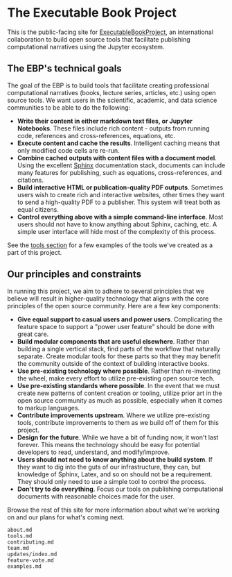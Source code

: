 # The Executable Book Project

This is the public-facing site for
[ExecutableBookProject](https://github.com/executablebooks), an international
collaboration to build open source tools that facilitate publishing
computational narratives using the Jupyter ecosystem.

## The EBP's technical goals

The goal of the EBP is to build tools that facilitate creating
professional computational narratives (books, lecture series, articles, etc.)
using open source tools. We want users in the scientific, academic,
and data science communities to be able to do the following:

* **Write their content in either markdown text files, or Jupyter Notebooks**.
  These files include rich content - outputs from running code, references
  and cross-references, equations, etc.
* **Execute content and cache the results**. Intelligent caching means
  that only modified code cells are re-run.
* **Combine cached outputs with content files with a document model**. Using
  the excellent [Sphinx](https://www.sphinx-doc.org/en/master/) documentation
  stack, documents can include many features for publishing, such as
  equations, cross-references, and citations.
* **Build interactive HTML or publication-quality PDF outputs**. Sometimes
  users wish to create rich and interactive websites, other times they want to
  send a high-quality PDF to a publisher. This system will treat both as
  equal citizens.
* **Control everything above with a simple command-line interface**. Most
  users should not have to know anything about Sphinx, caching, etc. A simple
  user interface will hide most of the complexity of this process.

See the [tools section](tools) for a few examples of the tools we've created
as a part of this project.

## Our principles and constraints

In running this project, we aim to adhere to several principles that we believe
will result in higher-quality technology that aligns with the core principles
of the open source community. Here are a few key components:

* **Give equal support to casual users and power users**. Complicating the feature
  space to support a "power user feature" should be done with great care.
* **Build modular components that are useful elsewhere**. Rather than building
  a single vertical stack, find parts of the workflow that naturally separate.
  Create modular tools for these parts so that they may benefit the community
  outside of the context of building interactive books.
* **Use pre-existing technology where possible**. Rather than re-inventing
  the wheel, make every effort to utilize pre-existing open source tech.
* **Use pre-existing standards where possible**. In the event that we must
  create new patterns of content creation or tooling, utilize prior art in
  the open source community as much as possible, especially when it comes to
  markup languages.
* **Contribute improvements upstream**. Where we utilize pre-existing tools,
  contribute improvements to them as we build off of them for this project.
* **Design for the future**. While we have a bit of funding now, it won't last
  forever. This means the technology should be easy for potential developers
  to read, understand, and modify/improve.
* **Users should not need to know anything about the build system**. If they
  want to dig into the guts of our infrastructure, they can, but knowledge
  of Sphinx, Latex, and so on should not be a requirement. They should only need to
  use a simple tool to control the process.
* **Don't try to do everything**. Focus our tools on publishing
  computational documents with reasonable choices made for the user.

Browse the rest of this site for more information about what we're working
on and our plans for what's coming next.

```{toctree}
about.md
tools.md
contributing.md
team.md
updates/index.md
feature-vote.md
examples.md
```
